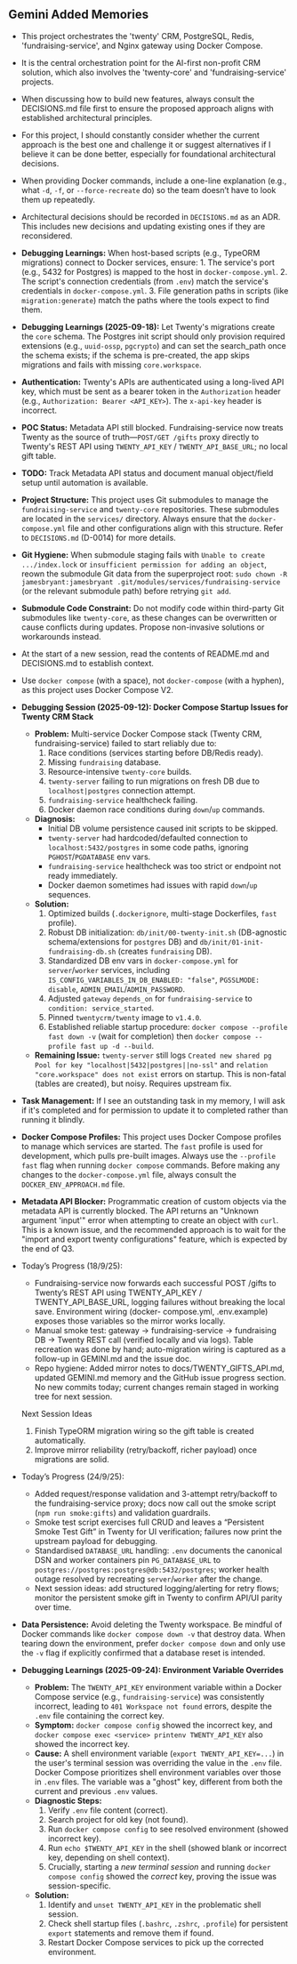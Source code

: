 ## Gemini Added Memories
- This project orchestrates the 'twenty' CRM, PostgreSQL, Redis, 'fundraising-service', and Nginx gateway using Docker Compose.
- It is the central orchestration point for the AI-first non-profit CRM solution, which also involves the 'twenty-core' and 'fundraising-service' projects.
- When discussing how to build new features, always consult the DECISIONS.md file first to ensure the proposed approach aligns with established architectural principles.
- For this project, I should constantly consider whether the current approach is the best one and challenge it or suggest alternatives if I believe it can be done better, especially for foundational architectural decisions.
- When providing Docker commands, include a one-line explanation (e.g., what `-d`, `-f`, or `--force-recreate` do) so the team doesn’t have to look them up repeatedly.
- Architectural decisions should be recorded in `DECISIONS.md` as an ADR. This includes new decisions and updating existing ones if they are reconsidered.
- **Debugging Learnings:** When host-based scripts (e.g., TypeORM migrations) connect to Docker services, ensure: 1. The service's port (e.g., 5432 for Postgres) is mapped to the host in `docker-compose.yml`. 2. The script's connection credentials (from `.env`) match the service's credentials in `docker-compose.yml`. 3. File generation paths in scripts (like `migration:generate`) match the paths where the tools expect to find them.
- **Debugging Learnings (2025-09-18):** Let Twenty's migrations create the `core` schema. The Postgres init script should only provision required extensions (e.g., `uuid-ossp`, `pgcrypto`) and can set the search_path once the schema exists; if the schema is pre-created, the app skips migrations and fails with missing `core.workspace`.
- **Authentication:** Twenty's APIs are authenticated using a long-lived API key, which must be sent as a bearer token in the `Authorization` header (e.g., `Authorization: Bearer <API_KEY>`). The `x-api-key` header is incorrect.
- **POC Status:** Metadata API still blocked. Fundraising-service now treats Twenty as the source of truth—`POST/GET /gifts` proxy directly to Twenty's REST API using `TWENTY_API_KEY` / `TWENTY_API_BASE_URL`; no local gift table.
- **TODO:** Track Metadata API status and document manual object/field setup until automation is available.
- **Project Structure:** This project uses Git submodules to manage the `fundraising-service` and `twenty-core` repositories. These submodules are located in the `services/` directory. Always ensure that the `docker-compose.yml` file and other configurations align with this structure. Refer to `DECISIONS.md` (D-0014) for more details.
- **Git Hygiene:** When submodule staging fails with `Unable to create .../index.lock` or `insufficient permission for adding an object`, reown the submodule Git data from the superproject root: `sudo chown -R jamesbryant:jamesbryant .git/modules/services/fundraising-service` (or the relevant submodule path) before retrying `git add`.
- **Submodule Code Constraint:** Do not modify code within third-party Git submodules like `twenty-core`, as these changes can be overwritten or cause conflicts during updates. Propose non-invasive solutions or workarounds instead.
- At the start of a new session, read the contents of README.md and DECISIONS.md to establish context.
- Use `docker compose` (with a space), not `docker-compose` (with a hyphen), as this project uses Docker Compose V2.
- **Debugging Session (2025-09-12): Docker Compose Startup Issues for Twenty CRM Stack**
  - **Problem:** Multi-service Docker Compose stack (Twenty CRM, fundraising-service) failed to start reliably due to:
    1.  Race conditions (services starting before DB/Redis ready).
    2.  Missing `fundraising` database.
    3.  Resource-intensive `twenty-core` builds.
    4.  `twenty-server` failing to run migrations on fresh DB due to `localhost|postgres` connection attempt.
    5.  `fundraising-service` healthcheck failing.
    6.  Docker daemon race conditions during `down`/`up` commands.
  - **Diagnosis:**
    - Initial DB volume persistence caused init scripts to be skipped.
    - `twenty-server` had hardcoded/defaulted connection to `localhost:5432/postgres` in some code paths, ignoring `PGHOST`/`PGDATABASE` env vars.
    - `fundraising-service` healthcheck was too strict or endpoint not ready immediately.
    - Docker daemon sometimes had issues with rapid `down`/`up` sequences.
  - **Solution:**
    1.  Optimized builds (`.dockerignore`, multi-stage Dockerfiles, `fast` profile).
    2.  Robust DB initialization: `db/init/00-twenty-init.sh` (DB-agnostic schema/extensions for `postgres` DB) and `db/init/01-init-fundraising-db.sh` (creates `fundraising` DB).
    3.  Standardized DB env vars in `docker-compose.yml` for `server`/`worker` services, including `IS_CONFIG_VARIABLES_IN_DB_ENABLED: "false"`, `PGSSLMODE: disable`, `ADMIN_EMAIL`/`ADMIN_PASSWORD`.
    4.  Adjusted `gateway` `depends_on` for `fundraising-service` to `condition: service_started`.
    5.  Pinned `twentycrm/twenty` image to `v1.4.0`.
    6.  Established reliable startup procedure: `docker compose --profile fast down -v` (wait for completion) then `docker compose --profile fast up -d --build`.
  - **Remaining Issue:** `twenty-server` still logs `Created new shared pg Pool for key "localhost|5432|postgres||no-ssl"` and `relation "core.workspace" does not exist` errors on startup. This is non-fatal (tables are created), but noisy. Requires upstream fix.
- **Task Management:** If I see an outstanding task in my memory, I will ask if it's completed and for permission to update it to completed rather than running it blindly.
- **Docker Compose Profiles:** This project uses Docker Compose profiles to manage which services are started. The `fast` profile is used for development, which pulls pre-built images. Always use the `--profile fast` flag when running `docker compose` commands. Before making any changes to the `docker-compose.yml` file, always consult the `DOCKER_ENV_APPROACH.md` file.
- **Metadata API Blocker:** Programmatic creation of custom objects via the metadata API is currently blocked. The API returns an "Unknown argument 'input'" error when attempting to create an object with `curl`. This is a known issue, and the recommended approach is to wait for the "import and export twenty configurations" feature, which is expected by the end of Q3.
- Today’s Progress (18/9/25):
  - Fundraising-service now forwards each successful POST /gifts to Twenty’s REST API using TWENTY_API_KEY /
  TWENTY_API_BASE_URL, logging failures without breaking the local save. Environment wiring (docker-
  compose.yml, .env.example) exposes those variables so the mirror works locally.
  - Manual smoke test: gateway → fundraising-service → fundraising DB → Twenty REST call (verified locally and via
  logs). Table recreation was done by hand; auto-migration wiring is captured as a follow-up in GEMINI.md and the issue
  doc.
  - Repo hygiene: Added mirror notes to docs/TWENTY_GIFTS_API.md, updated GEMINI.md memory and the GitHub issue progress
  section. No new commits today; current changes remain staged in working tree for next session.

  Next Session Ideas

  1. Finish TypeORM migration wiring so the gift table is created automatically.
  2. Improve mirror reliability (retry/backoff, richer payload) once migrations are solid.
- Today’s Progress (24/9/25):
  - Added request/response validation and 3-attempt retry/backoff to the fundraising-service proxy; docs now call out the smoke script (`npm run smoke:gifts`) and validation guardrails.
  - Smoke test script exercises full CRUD and leaves a “Persistent Smoke Test Gift” in Twenty for UI verification; failures now print the upstream payload for debugging.
  - Standardised `DATABASE_URL` handling: `.env` documents the canonical DSN and worker containers pin `PG_DATABASE_URL` to `postgres://postgres:postgres@db:5432/postgres`; worker health outage resolved by recreating `server`/`worker` after the change.
  - Next session ideas: add structured logging/alerting for retry flows; monitor the persistent smoke gift in Twenty to confirm API/UI parity over time.
- **Data Persistence:** Avoid deleting the Twenty workspace. Be mindful of Docker commands like `docker compose down -v` that destroy data. When tearing down the environment, prefer `docker compose down` and only use the `-v` flag if explicitly confirmed that a database reset is intended.
- **Debugging Learnings (2025-09-24): Environment Variable Overrides**
  - **Problem:** The `TWENTY_API_KEY` environment variable within a Docker Compose service (e.g., `fundraising-service`) was consistently incorrect, leading to `401 Workspace not found` errors, despite the `.env` file containing the correct key.
  - **Symptom:** `docker compose config` showed the incorrect key, and `docker compose exec <service> printenv TWENTY_API_KEY` also showed the incorrect key.
  - **Cause:** A shell environment variable (`export TWENTY_API_KEY=...`) in the user's terminal session was overriding the value in the `.env` file. Docker Compose prioritizes shell environment variables over those in `.env` files. The variable was a "ghost" key, different from both the current and previous `.env` values.
  - **Diagnostic Steps:**
    1.  Verify `.env` file content (correct).
    2.  Search project for old key (not found).
    3.  Run `docker compose config` to see resolved environment (showed incorrect key).
    4.  Run `echo $TWENTY_API_KEY` in the shell (showed blank or incorrect key, depending on shell context).
    5.  Crucially, starting a *new terminal session* and running `docker compose config` showed the *correct* key, proving the issue was session-specific.
  - **Solution:**
    1.  Identify and `unset TWENTY_API_KEY` in the problematic shell session.
    2.  Check shell startup files (`.bashrc`, `.zshrc`, `.profile`) for persistent `export` statements and remove them if found.
    3.  Restart Docker Compose services to pick up the corrected environment.
